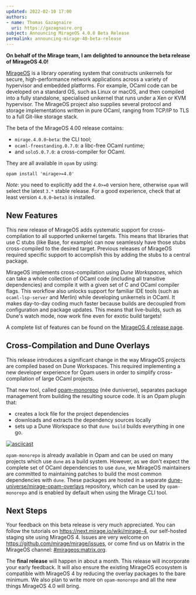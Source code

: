 ```yaml
---
updated: 2022-02-10 17:00
authors:
- name: Thomas Gazagnaire
  uri: https://gazagnaire.org
subject: Announcing MirageOS 4.0.0 Beta Release
permalink: announcing-mirage-40-beta-release
---
```


**On behalf of the Mirage team, I am delighted to announce the beta release of MirageOS 4.0!**

[MirageOS](https://next.mirage.io) is a library operating system that constructs unikernels for secure, high-performance network applications across a variety of hypervisor and embedded platforms. For example, OCaml code can be developed on a standard OS, such as Linux or macOS, and then compiled into a fully standalone, specialised unikernel that runs under a Xen or KVM hypervisor. The MirageOS project also supplies several protocol and storage implementations written in pure OCaml, ranging from TCP/IP to TLS to a full Git-like storage stack.

The beta of the MirageOS 4.00 release contains:
- `mirage.4.0.0~beta`: the CLI tool;
- `ocaml-freestanding.0.7.0`: a libc-free OCaml runtime;
- and `solo5.0.7.0`: a cross-compiler for OCaml.

They are all available in `opam` by using:
```
opam install 'mirage>=4.0'
```

*Note*: you need to explicitly add the `4.0>=0` version here, otherwise `opam` will select the latest `3.*` stable release. For a good experience, check that at least version `4.0.0~beta3` is installed.

## New Features

This new release of MirageOS adds systematic support for cross-compilation to all supported unikernel targets. This means that libraries that use C stubs (like Base, for example) can now seamlessly have those stubs cross-compiled to the desired target.  Previous releases of MirageOS required specific support to accomplish this by adding the stubs to a central package.

MirageOS implements cross-compilation using *Dune Workspaces*, which can take a whole collection of OCaml code (including all transitive dependencies) and compile it with a given set of C and OCaml compiler flags. This workflow also unlocks support for familiar IDE tools (such as `ocaml-lsp-server` and Merlin) while developing unikernels in OCaml. It makes day-to-day coding much faster because builds are decoupled from configuration and package updates. This means that live-builds, such as Dune's watch mode, now work fine even for exotic build targets!

A complete list of features can be found on the [MirageOS 4 release page](https://next.mirage.io/docs/mirage-4).

## Cross-Compilation and Dune Overlays

This release introduces a significant change in the way MirageOS projects are compiled based on Dune Workspaces. This required implementing a new developer experience for Opam users in order to simplify cross-compilation of large OCaml projects.

That new tool, called [opam-monorepo](https://github.com/ocamllabs/opam-monorepo) (née duniverse), separates package management from building the resulting source code. It is an Opam plugin that:
- creates a lock file for the project dependencies
- downloads and extracts the dependency sources locally
- sets up a Dune Workspace so that `dune build` builds everything in one go.

[![asciicast](https://asciinema.org/a/rRf6s8cNyHUbBsDDfZkBjkf7X.svg)](https://asciinema.org/a/rRf6s8cNyHUbBsDDfZkBjkf7X?speed=2)

`opam-monorepo` is already available in Opam and can be used on many projects which use `dune` as a build system. However, as we don't expect the complete set of OCaml dependencies to use `dune`, we MirageOS maintainers are committed to maintaining patches to build the most common dependencies with `dune`. These packages are hosted in a separate [dune-universe/mirage-opam-overlays](https://github.com/mirage/opam-overlays) repository, which can be used by `opam-monorepo` and is enabled by default when using the Mirage CLI tool.

## Next Steps

Your feedback on this beta release is very much appreciated. You can follow the tutorials on https://next.mirage.io/wiki/mirage-4, our self-hosted staging site using MirageOS 4. Issues are very welcome on https://github.com/mirage/mirage/issues, or come find us on Matrix in the MirageOS channel: [#mirageos:matrix.org](https://matrix.to/#/#mirageos:matrix.org).

The **final release** will happen in about a month. This release will incorporate your early feedback. It will also ensure the existing MirageOS ecosystem is compatible with MirageOS 4 by reducing the overlay packages to the bare minimum. We also plan to write more on `opam-monorepo` and all the new things MirageOS 4.0 will bring.
